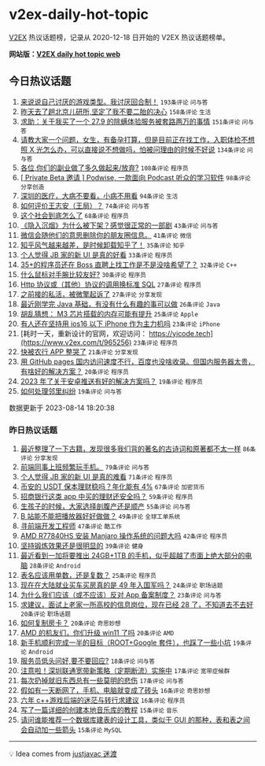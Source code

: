 # v2ex-daily-hot-topic

[V2EX](https://www.v2ex.com/) 热议话题榜，记录从 2020-12-18 日开始的 V2EX 热议话题榜单。

**网站版：[V2EX daily hot topic web](https://boojack.github.io/v2ex-daily-hot-topic-web/)**

## 今日热议话题

<!-- TODAY BEGIN -->

1. [来说说自己讨厌的游戏类型。我讨厌回合制！](https://www.v2ex.com/t/965044) `193条评论` `问与答`
1. [昨天去了趟北京儿研所,坚定了我不要二胎的决心](https://www.v2ex.com/t/965057) `158条评论` `生活`
1. [求助：关于我买了一个 27.9 的除螨体验服务被套路两万的事情](https://www.v2ex.com/t/965047) `151条评论` `问与答`
1. [请教大家一个问题，女生，有备孕打算，但是目前正在找工作，入职体检不想照 X 光怎么办，可以直接说不想做吗，怕被问理由的时候不好说](https://www.v2ex.com/t/965046) `134条评论` `问与答`
1. [各位,你们的副业做了多久做起来/放弃?](https://www.v2ex.com/t/965016) `108条评论` `程序员`
1. [[ Private Beta 邀请 ] Podwise, 一款面向 Podcast 听众的学习软件](https://www.v2ex.com/t/965212) `98条评论` `分享创造`
1. [深圳的医疗，大病不要看，小病不用看](https://www.v2ex.com/t/965084) `94条评论` `生活`
1. [如何评价王志安（王局）？](https://www.v2ex.com/t/965049) `74条评论` `问与答`
1. [这个社会到底怎么了](https://www.v2ex.com/t/965064) `68条评论` `程序员`
1. [《隐入沉烟》为什么被下架？感觉很正常的一部剧](https://www.v2ex.com/t/965024) `43条评论` `问与答`
1. [微信会随他们的意思删除你的朋友圈信息。](https://www.v2ex.com/t/965007) `41条评论` `微信`
1. [知乎风气越来越差，是时候卸载知乎了！](https://www.v2ex.com/t/965217) `35条评论` `知乎`
1. [个人觉得 JB 家的新 UI 是真的好看](https://www.v2ex.com/t/965026) `33条评论` `程序员`
1. [35+的程序员还在 Boss 直聘上找工作是不是没啥希望了？](https://www.v2ex.com/t/965015) `32条评论` `C++`
1. [什么鼠标对手腕比较友好?](https://www.v2ex.com/t/965247) `30条评论` `程序员`
1. [Http 协议或（其他）协议的调用换标准 SQL](https://www.v2ex.com/t/965104) `27条评论` `程序员`
1. [之前接的私活，被微擎起诉了](https://www.v2ex.com/t/965066) `27条评论` `分享发现`
1. [最近刚学完 Java 基础，有没有什么有趣的事可以做](https://www.v2ex.com/t/965013) `26条评论` `Java`
1. [胡乱猜想： M3 芯片搭载的内存可能有提升](https://www.v2ex.com/t/964999) `25条评论` `Apple`
1. [有人还在坚持用 ios16 以下 iPhone 作为主力机吗](https://www.v2ex.com/t/965283) `23条评论` `iPhone`
1. [耗时一天，重新设计的官网，欢迎访问： https://yicode.tech](https://www.v2ex.com/t/965256) `23条评论` `程序员`
1. [快被农行 APP 整哭了](https://www.v2ex.com/t/965008) `21条评论` `分享发现`
1. [用 GitHub pages 国内访问速度不行，百度也没啥收录。但国内服务器太贵，有啥好的解决方案？](https://www.v2ex.com/t/965071) `20条评论` `程序员`
1. [2023 年了关于安卓推送有好的解决方案吗？](https://www.v2ex.com/t/965172) `19条评论` `程序员`
1. [如何处理邻里纠纷](https://www.v2ex.com/t/965145) `19条评论` `问与答`

数据更新于 2023-08-14 18:20:38

<!-- TODAY END -->

### 昨日热议话题

<!-- YESTERDAY BEGIN -->

1. [最近整理了一下古籍，发现很多我们背的著名的古诗词和原著都不太一样](https://www.v2ex.com/t/964852) `86条评论` `分享发现`
1. [前端同事上班频繁玩手机。](https://www.v2ex.com/t/964872) `79条评论` `问与答`
1. [个人觉得 JB 家的新 UI 是真的难看](https://www.v2ex.com/t/964929) `71条评论` `程序员`
1. [币安的 USDT 保本理财稳吗？年化能有 4%](https://www.v2ex.com/t/964845) `67条评论` `加密货币`
1. [招商银行这类 app 中买的理财还安全吗？](https://www.v2ex.com/t/964816) `59条评论` `程序员`
1. [生孩子的时候，大家选择剖腹产还是顺产](https://www.v2ex.com/t/964819) `55条评论` `问与答`
1. [B 站能不能把播放器好好做做？](https://www.v2ex.com/t/964811) `49条评论` `全球工单系统`
1. [寻前端开发工程师](https://www.v2ex.com/t/964813) `47条评论` `酷工作`
1. [AMD R77840HS 安装 Manjaro 操作系统的问题大吗](https://www.v2ex.com/t/964862) `42条评论` `程序员`
1. [坚持锻炼效果还是很明显的](https://www.v2ex.com/t/964821) `39条评论` `健身`
1. [最近看到一加将要推出 24GB+1TB 的手机，似乎超越了市面上绝大部分的电脑](https://www.v2ex.com/t/964958) `28条评论` `Android`
1. [表名应该用单数，还是复数？](https://www.v2ex.com/t/964925) `25条评论` `程序员`
1. [现在在大陆就业买车买房真的是 49 年入国军吗？](https://www.v2ex.com/t/964974) `24条评论` `职场话题`
1. [为什么我们应该（或不应该）反对 App 备案制度？](https://www.v2ex.com/t/964883) `23条评论` `问与答`
1. [求建议，面试上老家一所高校的信息岗位，现在已经 28 了，不知道去不去好](https://www.v2ex.com/t/964953) `20条评论` `职场话题`
1. [如何复制房卡？](https://www.v2ex.com/t/964898) `20条评论` `奇思妙想`
1. [AMD 的机友们，你们升级 win11 了吗](https://www.v2ex.com/t/964817) `20条评论` `AMD`
1. [新手机顺利完成一半的目标（ROOT+Google 套件），也踩了一些小坑](https://www.v2ex.com/t/964920) `19条评论` `Android`
1. [服务员低头问好,要不要回应?](https://www.v2ex.com/t/964814) `18条评论` `问与答`
1. [注意啦！深圳联通宽带新策略（定期断流）实施中](https://www.v2ex.com/t/964945) `17条评论` `宽带症候群`
1. [每次扔掉就旧东西总有一些莫明的悲伤](https://www.v2ex.com/t/964833) `17条评论` `问与答`
1. [假如有一天断网了，手机、电脑就变成了砖头](https://www.v2ex.com/t/964939) `16条评论` `奇思妙想`
1. [六年 c++游戏后端的迷茫与转行求建议](https://www.v2ex.com/t/964861) `16条评论` `程序员`
1. [写了一篇详细的创建本地音乐库的教程](https://www.v2ex.com/t/964870) `15条评论` `音乐`
1. [请问谁能推荐一个数据库建表的设计工具，类似于 GUI 的那种，表和表之间会自动加一些箭头](https://www.v2ex.com/t/964853) `15条评论` `MySQL`

<!-- YESTERDAY END -->

---

💡 Idea comes from [justjavac 迷渡](https://github.com/justjavac/)
